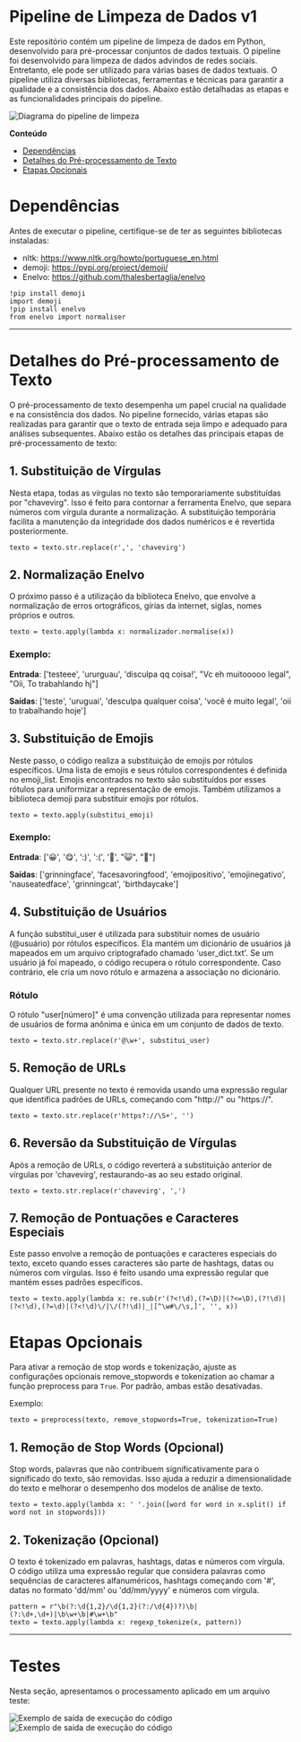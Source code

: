 <h1>Pipeline de Limpeza de Dados v1</h1>

Este repositório contém um pipeline de limpeza de dados em Python, desenvolvido para pré-processar conjuntos de dados textuais. O pipeline foi desenvolvido para limpeza de dados advindos de redes sociais. Entretanto, ele pode ser utilizado para várias bases de dados textuais. O pipeline utiliza diversas bibliotecas, ferramentas e técnicas para garantir a qualidade e a consistência dos dados. Abaixo estão detalhadas as etapas e as funcionalidades principais do pipeline.


<img src="https://github.com/ciberdem/ProjetoHEIWA-FAPESP/blob/main/CuradoriaExtracaoDados/pipeline_v1/assets/PipelineD.png" alt="Diagrama do pipeline de limpeza">


**Conteúdo**

- [Dependências](#dependências)
- [Detalhes do Pré-processamento de Texto](#detalhes-do-pré-processamento-de-texto)
- [Etapas Opcionais](#etapas-opcionais)


# Dependências

Antes de executar o pipeline, certifique-se de ter as seguintes bibliotecas instaladas:

* nltk: https://www.nltk.org/howto/portuguese_en.html
* demoji: https://pypi.org/project/demoji/
* Enelvo: https://github.com/thalesbertaglia/enelvo

```
!pip install demoji
import demoji
!pip install enelvo
from enelvo import normaliser
``` 
  
<hr>

# Detalhes do Pré-processamento de Texto
O pré-processamento de texto desempenha um papel crucial na qualidade e na consistência dos dados. No pipeline fornecido, várias etapas são realizadas para garantir que o texto de entrada seja limpo e adequado para análises subsequentes. Abaixo estão os detalhes das principais etapas de pré-processamento de texto:

## 1. Substituição de Vírgulas
Nesta etapa, todas as vírgulas no texto são temporariamente substituídas por "chavevirg". Isso é feito para contornar a ferramenta Enelvo, que separa números com vírgula durante a normalização. A substituição temporária facilita a manutenção da integridade dos dados numéricos e é revertida posteriormente.

```
texto = texto.str.replace(r',', 'chavevirg')
```

## 2. Normalização Enelvo
O próximo passo é a utilização da biblioteca Enelvo, que envolve a normalização de erros ortográficos, gírias da internet, siglas, nomes próprios e outros.

```
texto = texto.apply(lambda x: normalizador.normalise(x))
```

### Exemplo:
**Entrada**: ['testeee', 'ururguau', 'disculpa qq coisa!', "Vc eh muitooooo legal", "Oii, To trabahlando hj"]

**Saídas**: ['teste', 'uruguai', 'desculpa qualquer coisa', 'você é muito legal', 'oii to trabalhando hoje']

## 3. Substituição de Emojis
Neste passo, o código realiza a substituição de emojis por rótulos específicos. Uma lista de emojis e seus rótulos correspondentes é definida no emoji_list. Emojis encontrados no texto são substituídos por esses rótulos para uniformizar a representação de emojis. Também utilizamos a biblioteca demoji para substituir emojis por rótulos. 

```
texto = texto.apply(substitui_emoji)
```

### Exemplo:
**Entrada**: ['😀', '😋', ':)', ':(', '🤢', "😺", "🎂"]

**Saídas**: ['grinningface', 'facesavoringfood', 'emojipositivo', 'emojinegativo', 'nauseatedface', 'grinningcat', 'birthdaycake']


## 4. Substituição de Usuários
A função substitui_user é utilizada para substituir nomes de usuário (@usuário) por rótulos específicos. Ela mantém um dicionário de usuários já mapeados em um arquivo criptografado chamado 'user_dict.txt'. Se um usuário já foi mapeado, o código recupera o rótulo correspondente. Caso contrário, ele cria um novo rótulo e armazena a associação no dicionário. 

### Rótulo
O rótulo "user[número]" é uma convenção utilizada para representar nomes de usuários de forma anônima e única em um conjunto de dados de texto.

```
texto = texto.str.replace(r'@\w+', substitui_user)
```

## 5. Remoção de URLs
Qualquer URL presente no texto é removida usando uma expressão regular que identifica padrões de URLs, começando com "http://" ou "https://".

```
texto = texto.str.replace(r'https?://\S+', '')
```

## 6. Reversão da Substituição de Vírgulas
Após a remoção de URLs, o código reverterá a substituição anterior de vírgulas por 'chavevirg', restaurando-as ao seu estado original.

```
texto = texto.str.replace(r'chavevirg', ',')
```

## 7. Remoção de Pontuações e Caracteres Especiais
Este passo envolve a remoção de pontuações e caracteres especiais do texto, exceto quando esses caracteres são parte de hashtags, datas ou números com vírgulas. Isso é feito usando uma expressão regular que mantém esses padrões específicos.

```
texto = texto.apply(lambda x: re.sub(r'(?<!\d),(?=\D)|(?<=\D),(?!\d)|(?<!\d),(?=\d)|(?<!\d)\/|\/(?!\d)|_|[^\w#\/\s,]', '', x))
```

# Etapas Opcionais
Para ativar a remoção de stop words e tokenização, ajuste as configurações opcionais remove_stopwords e tokenization ao chamar a função preprocess para <code>True</code>. Por padrão, ambas estão desativadas.

Exemplo:

```
texto = preprocess(texto, remove_stopwords=True, tokenization=True)
```

## 1. Remoção de Stop Words (Opcional)
Stop words, palavras que não contribuem significativamente para o significado do texto, são removidas. Isso ajuda a reduzir a dimensionalidade do texto e melhorar o desempenho dos modelos de análise de texto.

```
texto = texto.apply(lambda x: ' '.join([word for word in x.split() if word not in stopwords]))
```

## 2. Tokenização (Opcional)
O texto é tokenizado em palavras, hashtags, datas e números com vírgula. O código utiliza uma expressão regular que considera palavras como sequências de caracteres alfanuméricos, hashtags começando com '#', datas no formato 'dd/mm' ou 'dd/mm/yyyy' e números com vírgula.

```
pattern = r"\b(?:\d{1,2}/\d{1,2}(?:/\d{4})?)\b|(?:\d+,\d+)|\b\w+\b|#\w+\b"
texto = texto.apply(lambda x: regexp_tokenize(x, pattern))
```

<hr>

# Testes

Nesta seção, apresentamos o processamento aplicado em um arquivo teste:

<img src="https://github.com/ciberdem/ProjetoHEIWA-FAPESP/blob/main/CuradoriaExtracaoDados/pipeline_v1/assets/Teste_preprocess.png" alt="Exemplo de saída de execução do código">

<img src="https://github.com/ciberdem/ProjetoHEIWA-FAPESP/blob/main/CuradoriaExtracaoDados/pipeline_v1/assets/exemplo_pipeline.png" alt="Exemplo de saída de execução do código">
